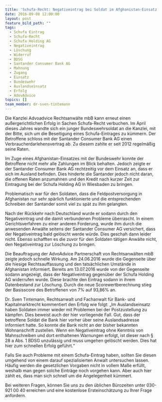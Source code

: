 ```yaml
---
title: 'Schufa-Recht: Negativeintrag bei Soldat im Afghanistan-Einsatz – Santander Consumer Bank AG widerruft Eintrag'
date: 2016-09-08 12:00:00
layout: post
feature_bild_path: ""
tags:
  - Schufa Eintrag
  - Schufa-Recht
  - Schufa Holding AG
  - Negativeintrag
  - Löschung
  - Widerruf
  - BDSG
  - Santander Consumer Bank AG
  - Mahnung
  - Zugang
  - Einsatz
  - Bundeswehr
  - Auslandseinsatz
  - Erfolg
  - AdovAdvice
topics: []
team_member: dr-sven-tintemann
---
```



Die Kanzlei Advoadvice Rechtsanwälte mbB kann erneut einen außergerichtlichen Erfolg in Sachen Schufa-Recht verbuchen. Im April dieses Jahres wandte sich ein junger Bundeswehrsoldat an die Kanzlei, mit der Bitte, sich um die Beseitigung eines Schufa-Eintrages zu kümmern. Der Betroffene schloss mit der Santander Consumer Bank AG einen Verbraucherdarlehensvertrag ab. Zu diesem zahlte er seit 2012 regelmäßig seine Raten.

Im Zuge eines Afghanistan-Einsatzes mit der Bundeswehr konnte der Betroffene nicht mehr alle Zahlungen im Blick behalten. Jedoch zeigte er der Santander Consumer Bank AG rechtzeitig vor dem Einsatz an, dass er sich im Ausland befinden. Dies hinderte die Santander jedoch nicht daran, die offenen Raten anzumahnen und den Kredit nach kurzer Zeit zur Eintragung bei der Schufa Holding AG in Wiesbaden zu bringen.

Problematisch war für den Soldaten, dass die Feldpostversorgung in Afghanistan nur sehr spärlich funktionierte und die entsprechenden Schreiben der Santander somit viel zu spät zu ihm gelangten.

Nach der Rückkehr nach Deutschland wurde er sodann durch den Negativeintrag und die damit verbundenen Probleme überrascht. In einem Gerichtsverfahren zu einer anderen Forderung, wurde ihm durch die anwesenden Anwälte seitens der Santander Consumer AG versichert, dass der Negativeintrag bald gelöscht werde würde. Dies geschah dann leider nicht. Ebenso schafften es die zuvor für den Soldaten tätigen Anwälte nicht, den Negativeintrag zur Löschung zu bringen.

Die Beauftragung der AdvoAdvice Partnerschaft von Rechtsanwälten mbB zeigte jedoch schnelle Wirkung. Am 24.06.2016 wurde die Gegenseite über die hiesige Rechtsauffassung und den tatsächlichen Umstände in Afghanistan informiert. Bereits am 13.07.2016 wurde von der Gegenseite sodann angezeigt, dass der Negativeintrag gegenüber der Schufa Holding AG widerrufen wurde. Diese brachte den Eintrag sodann in ihrem Datenbestand zur Löschung. Durch die neue Scorewertberechnung stieg der Basisscore des Betroffenen von 7% auf 93,86% an.

Dr. Sven Tintemann, Rechtsanwalt und Fachanwalt für Bank- und Kapitalmarktrecht kommentiert den Erfolg wie folgt: „Im Auslandseinsatz haben Soldaten immer wieder mit Problemen bei der Postzustellung zu kämpfen. Dies beweist auch der hier vorliegende Fall. Gut, dass der betroffene Soldat die Bank hier vorher über seine Auslandsadresse informiert hatte. So konnte die Bank nicht an der bisher bekannten Wohnanschrift zustellen. Wenn ein Negativeintrag ohne Kenntnis von Mahnschreiben und dort enthaltenen Warnungen erfolgt, ist dieser nach § 28 a Abs. 1 BDSG unzulässig und muss umgehen gelöscht werden. Dies hat hier zum schnellen Erfolg geführt.“

Falls Sie auch Probleme mit einem Schufa-Eintrag haben, sollten Sie diesen umgehend von einem darauf spezialisierten Anwalt untersuchen lassen. Häufig werden die gesetzlichen Vorgaben nicht in vollem Maße erfüllt, weshalb man gegen solche Einträge noch vorgehen kann. Aber auch hier zählt es, dass man sich schnell um die Angelegenheit kümmert.

Bei weiteren Fragen, können Sie uns zu den üblichen Bürozeiten unter 030-921 00 40 erreichen und eine kostenlose Ersteinschätzung zu Ihrer Frage anfordern.
